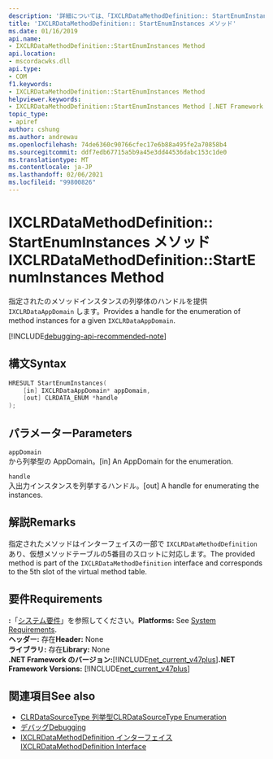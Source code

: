 ```yaml
---
description: '詳細については、「IXCLRDataMethodDefinition:: StartEnumInstances メソッド」を参照してください。'
title: 'IXCLRDataMethodDefinition:: StartEnumInstances メソッド'
ms.date: 01/16/2019
api.name:
- IXCLRDataMethodDefinition::StartEnumInstances Method
api.location:
- mscordacwks.dll
api.type:
- COM
f1.keywords:
- IXCLRDataMethodDefinition::StartEnumInstances Method
helpviewer.keywords:
- IXCLRDataMethodDefinition::StartEnumInstances Method [.NET Framework debugging]
topic_type:
- apiref
author: cshung
ms.author: andrewau
ms.openlocfilehash: 74de6360c90766cfec17e6b88a495fe2a70858b4
ms.sourcegitcommit: ddf7edb67715a5b9a45e3dd44536dabc153c1de0
ms.translationtype: MT
ms.contentlocale: ja-JP
ms.lasthandoff: 02/06/2021
ms.locfileid: "99800826"
---
```

# <a name="ixclrdatamethoddefinitionstartenuminstances-method"></a><span data-ttu-id="383f8-103">IXCLRDataMethodDefinition:: StartEnumInstances メソッド</span><span class="sxs-lookup"><span data-stu-id="383f8-103">IXCLRDataMethodDefinition::StartEnumInstances Method</span></span>

<span data-ttu-id="383f8-104">指定されたのメソッドインスタンスの列挙体のハンドルを提供 `IXCLRDataAppDomain` します。</span><span class="sxs-lookup"><span data-stu-id="383f8-104">Provides a handle for the enumeration of method instances for a given `IXCLRDataAppDomain`.</span></span>

[!INCLUDE[debugging-api-recommended-note](../../../../includes/debugging-api-recommended-note.md)]

## <a name="syntax"></a><span data-ttu-id="383f8-105">構文</span><span class="sxs-lookup"><span data-stu-id="383f8-105">Syntax</span></span>

```cpp
HRESULT StartEnumInstances(
    [in] IXCLRDataAppDomain* appDomain,
    [out] CLRDATA_ENUM *handle
);
```

## <a name="parameters"></a><span data-ttu-id="383f8-106">パラメーター</span><span class="sxs-lookup"><span data-stu-id="383f8-106">Parameters</span></span>

`appDomain`\
<span data-ttu-id="383f8-107">から列挙型の AppDomain。</span><span class="sxs-lookup"><span data-stu-id="383f8-107">[in] An AppDomain for the enumeration.</span></span>

`handle`\
<span data-ttu-id="383f8-108">入出力インスタンスを列挙するハンドル。</span><span class="sxs-lookup"><span data-stu-id="383f8-108">[out] A handle for enumerating the instances.</span></span>

## <a name="remarks"></a><span data-ttu-id="383f8-109">解説</span><span class="sxs-lookup"><span data-stu-id="383f8-109">Remarks</span></span>

<span data-ttu-id="383f8-110">指定されたメソッドはインターフェイスの一部で `IXCLRDataMethodDefinition` あり、仮想メソッドテーブルの5番目のスロットに対応します。</span><span class="sxs-lookup"><span data-stu-id="383f8-110">The provided method is part of the `IXCLRDataMethodDefinition` interface and corresponds to the 5th slot of the virtual method table.</span></span>

## <a name="requirements"></a><span data-ttu-id="383f8-111">要件</span><span class="sxs-lookup"><span data-stu-id="383f8-111">Requirements</span></span>

<span data-ttu-id="383f8-112">**:**「[システム要件](../../get-started/system-requirements.md)」を参照してください。</span><span class="sxs-lookup"><span data-stu-id="383f8-112">**Platforms:** See [System Requirements](../../get-started/system-requirements.md).</span></span>  
<span data-ttu-id="383f8-113">**ヘッダー:** 存在</span><span class="sxs-lookup"><span data-stu-id="383f8-113">**Header:** None</span></span>  
<span data-ttu-id="383f8-114">**ライブラリ:** 存在</span><span class="sxs-lookup"><span data-stu-id="383f8-114">**Library:** None</span></span>  
<span data-ttu-id="383f8-115">**.NET Framework のバージョン:**[!INCLUDE[net_current_v47plus](../../../../includes/net-current-v47plus.md)]</span><span class="sxs-lookup"><span data-stu-id="383f8-115">**.NET Framework Versions:** [!INCLUDE[net_current_v47plus](../../../../includes/net-current-v47plus.md)]</span></span>  

## <a name="see-also"></a><span data-ttu-id="383f8-116">関連項目</span><span class="sxs-lookup"><span data-stu-id="383f8-116">See also</span></span>

- [<span data-ttu-id="383f8-117">CLRDataSourceType 列挙型</span><span class="sxs-lookup"><span data-stu-id="383f8-117">CLRDataSourceType Enumeration</span></span>](clrdatasourcetype-enumeration.md)
- [<span data-ttu-id="383f8-118">デバッグ</span><span class="sxs-lookup"><span data-stu-id="383f8-118">Debugging</span></span>](index.md)
- [<span data-ttu-id="383f8-119">IXCLRDataMethodDefinition インターフェイス</span><span class="sxs-lookup"><span data-stu-id="383f8-119">IXCLRDataMethodDefinition Interface</span></span>](ixclrdatamethoddefinition-interface.md)
